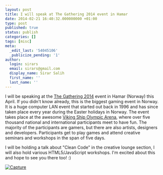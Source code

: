 ```yaml
---
layout: post
title: I will speak at The Gathering 2014 event in Hamar
date: 2014-02-21 16:40:32.000000000 +01:00
type: post
published: true
status: publish
categories: []
tags: [misc]
meta:
  _edit_last: '54045106'
  _publicize_pending: '1'
author:
  login: sirars
  email: sirars@gmail.com
  display_name: Sirar Salih
  first_name: ''
  last_name: ''
---
```

<p>I will be speaking at the <a title="The Gathering 2014" href="http://html5devconf.com/">The Gathering 2014</a> event in Hamar (Norway) this April. If you didn't know already, this is the biggest gaming event in Norway. It is a huge computer LAN event that started out back in 1996 and has since taken place every year during the Easter holidays in Norway. The event takes place at the awesome <a href="http://en.wikipedia.org/wiki/Vikingskipet" title="The Viking Ship Olympic Arena">Viking Ship Olympic Arena</a>, where over five thousand national and international participants meet to have fun. The majority of the participants are gamers, but there are also artists, designers and developers. Participants get to play games and attend creative seminars and workshops in the span of five days.</p>
<p>I will be holding a talk about "Clean Code" in the creative lounge section, I will also hold various HTML5/JavaScript workshops. I'm excited about this and hope to see you there too! :)</p>
<p><a href="http://www.gathering.org/tg14/no/"><img src="http://sirars.files.wordpress.com/2014/02/capture1.png" alt="Capture" /></a></p>
